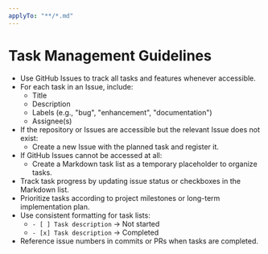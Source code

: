 ```yaml
---
applyTo: "**/*.md"
---
```


# Task Management Guidelines

- Use GitHub Issues to track all tasks and features whenever accessible.
- For each task in an Issue, include:
  - Title
  - Description
  - Labels (e.g., "bug", "enhancement", "documentation")
  - Assignee(s)
- If the repository or Issues are accessible but the relevant Issue does not exist:
  - Create a new Issue with the planned task and register it.
- If GitHub Issues cannot be accessed at all:
  - Create a Markdown task list as a temporary placeholder to organize tasks.
- Track task progress by updating issue status or checkboxes in the Markdown list.
- Prioritize tasks according to project milestones or long-term implementation plan.
- Use consistent formatting for task lists:
  - `- [ ] Task description` → Not started
  - `- [x] Task description` → Completed
- Reference issue numbers in commits or PRs when tasks are completed.
